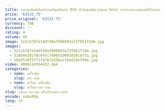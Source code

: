 ```yaml
---
title: ราคาถูกที่ผลิตในประเทศจีนเครือข่าย Rtk ตัวรับซอฟต์แวร์สนาม Gnss การทํางานภาคสนามที่ไร้รอยต่อและการจัดการข้อมูล
price: '63132.75'
price_original: '63132.75'
currency: THB
discount: ''
rating: 4
volume: 95
image: S21cb787e14df40af806883a72f051f1dm.jpg
images:
  - S21cb787e14df40af806883a72f051f1dm.jpg
  - S16b4e391f8c64fc7b0691b001816c6ffq.jpg
  - S0a5538f57f1f4767a256ac1bed19ef49m.jpg
video: 4000242954432.mp4
categories:
  - name: เครื่องมือ
    slug: เคร-องม
  - name: อะไหล่ เครื่องมือ
    slug: อะไหล-เคร-องม
slug: ราคาถ-กท-ผล-ตในประเทศจ-นเคร
encode: on6uX9q
lang: th
---
```

  